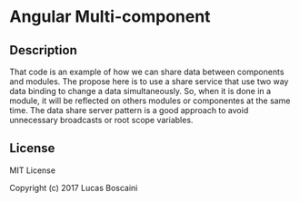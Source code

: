# Angular Multi-component

## Description
That code is an example of how we can share data between components and modules. The propose here is to use a share service that use two way data binding to change a data simultaneously. So, when it is done in a module, it will be reflected on others modules or componentes at the same time. The data share server pattern is a good approach to avoid unnecessary broadcasts or root scope variables.

## License
MIT License

Copyright (c) 2017 Lucas Boscaini
